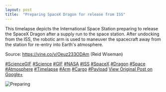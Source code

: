 ```yaml
---
layout: post
title:  "Preparing SpaceX Dragon for release from ISS"
---
```


This timelapse depicts the International Space Station preparing to release the SpaceX Dragon after a supply run to the space station. After undocking from the ISS, the robotic arm is used to maneuver the spacecraft away from the station for re-entry into Earth's atmosphere.  
  
Source: <https://vine.co/v/Oeuz233ODAm> (Reid Wiseman)  
  
[#ScienceGIF](https://plus.google.com/s/%23ScienceGIF/posts) [#Science](https://plus.google.com/s/%23Science/posts) [#GIF](https://plus.google.com/s/%23GIF/posts) [#NASA](https://plus.google.com/s/%23NASA/posts) [#ISS](https://plus.google.com/s/%23ISS/posts) [#SpaceX](https://plus.google.com/s/%23SpaceX/posts) [#Dragon](https://plus.google.com/s/%23Dragon/posts) [#Space](https://plus.google.com/s/%23Space/posts) [#Atmosphere](https://plus.google.com/s/%23Atmosphere/posts) [#Timelapse](https://plus.google.com/s/%23Timelapse/posts) [#Arm](https://plus.google.com/s/%23Arm/posts) [#Cargo](https://plus.google.com/s/%23Cargo/posts) [#Payload](https://plus.google.com/s/%23Payload/posts)
[View Original Post on Google+](https://plus.google.com/+ColinSullender/posts/6LJ7YWJGJqi)

![Preparing](/assets/img/2015-06-25-Preparing.gif)

